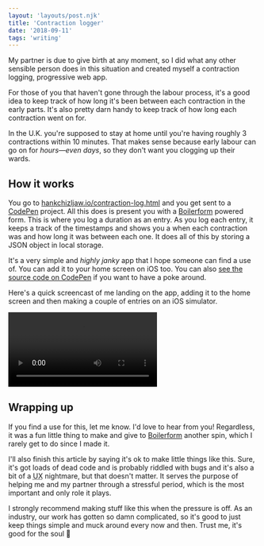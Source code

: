 ```yaml
---
layout: 'layouts/post.njk'
title: 'Contraction logger'
date: '2018-09-11'
tags: 'writing'
---
```


My partner is due to give birth at any moment, so I did what any other sensible person does in this situation and created myself a contraction logging, progressive web app.

For those of you that haven't gone through the labour process, it's a good idea to keep track of how long it's been between each contraction in the early parts. It's also pretty darn handy to keep track of how long each contraction went on for. 

In the U.K. you're supposed to stay at home until you're having roughly 3 contractions within 10 minutes. That makes sense because early labour can go on for _hours—even days_, so they don't want you clogging up their wards.

## How it works

You go to [hankchizljaw.io/contraction-log.html](https://hankchizljaw.io/contraction-log.html) and you get sent to a [CodePen](https://codepen.io) project. All this does is present you with a [Boilerform](https://boilerform.design) powered form. This is where you log a duration as an entry. As you log each entry, it keeps a track of the timestamps and shows you a when each contraction was and how long it was between each one. It does all of this by storing a JSON object in local storage.

It's a very simple and _highly janky_ app that I hope someone can find a use of. You can add it to your home screen on iOS too. You can also [see the source code on CodePen](https://codepen.io/hankchizljaw/project/editor/XbpWqE) if you want to have a poke around. 

Here's a quick screencast of me landing on the app, adding it to the home screen and then making a couple of entries on an iOS simulator.

<video autoplay mute controls src="https://s3-us-west-2.amazonaws.com/s.cdpn.io/174183/contractions.mp4" style="max-width: 30rem"></video>

## Wrapping up

If you find a use for this, let me know. I'd love to hear from you! Regardless, it was a fun little thing to make and give to [Boilerform](https://boilerform.design) another spin, which I rarely get to do since I made it.

I'll also finish this article by saying it's ok to make little things like this. Sure, it's got loads of dead code and is probably riddled with bugs and it's also a bit of a <abbr title="title">UX</abbr> nightmare, but that doesn't matter. It serves the purpose of helping me and my partner through a stressful period, which is the most important and only role it plays.

I strongly recommend making stuff like this when the pressure is off. As an industry, our work has gotten so damn complicated, so it's good to just keep things simple and muck around every now and then. Trust me, it's good for the soul 🙂